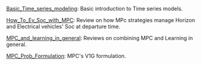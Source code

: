 [Basic_Time_series_modeling](Basic_Time_series_modelling.pdf):  Basic introduction to Time series models.



[How_To_Ev_Soc_with_MPC](How_To_Ev_Soc_with_MPC.pdf): Review on how MPc strategies manage Horizon and Electrical vehicles' Soc at departure time.


[MPC_and_learning_in_general](MPC_and_learning_in_general.pdf): Reviews on combining MPC and Learning in general.


[MPC_Prob_Formulation](MPC_Prob_Formulation.pdf): MPC's V1G formulation.
